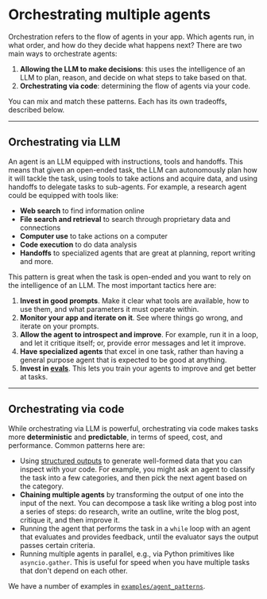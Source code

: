 # Orchestrating multiple agents

Orchestration refers to the flow of agents in your app. Which agents run, in what order, and how do they decide what happens next? There are two main ways to orchestrate agents:

1.  **Allowing the LLM to make decisions**: this uses the intelligence of an LLM to plan, reason, and decide on what steps to take based on that.
2.  **Orchestrating via code**: determining the flow of agents via your code.

You can mix and match these patterns. Each has its own tradeoffs, described below.

---

## Orchestrating via LLM

An agent is an LLM equipped with instructions, tools and handoffs. This means that given an open-ended task, the LLM can autonomously plan how it will tackle the task, using tools to take actions and acquire data, and using handoffs to delegate tasks to sub-agents. For example, a research agent could be equipped with tools like:

* **Web search** to find information online
* **File search and retrieval** to search through proprietary data and connections
* **Computer use** to take actions on a computer
* **Code execution** to do data analysis
* **Handoffs** to specialized agents that are great at planning, report writing and more.

This pattern is great when the task is open-ended and you want to rely on the intelligence of an LLM. The most important tactics here are:

1.  **Invest in good prompts**. Make it clear what tools are available, how to use them, and what parameters it must operate within.
2.  **Monitor your app and iterate on it**. See where things go wrong, and iterate on your prompts.
3.  **Allow the agent to introspect and improve**. For example, run it in a loop, and let it critique itself; or, provide error messages and let it improve.
4.  **Have specialized agents** that excel in one task, rather than having a general purpose agent that is expected to be good at anything.
5.  **Invest in [evals](https://platform.openai.com/docs/guides/evals)**. This lets you train your agents to improve and get better at tasks.

---

## Orchestrating via code

While orchestrating via LLM is powerful, orchestrating via code makes tasks more **deterministic** and **predictable**, in terms of speed, cost, and performance. Common patterns here are:

* Using [structured outputs](https://platform.openai.com/docs/guides/structured-outputs) to generate well-formed data that you can inspect with your code. For example, you might ask an agent to classify the task into a few categories, and then pick the next agent based on the category.
* **Chaining multiple agents** by transforming the output of one into the input of the next. You can decompose a task like writing a blog post into a series of steps: do research, write an outline, write the blog post, critique it, and then improve it.
* Running the agent that performs the task in a `while` loop with an agent that evaluates and provides feedback, until the evaluator says the output passes certain criteria.
* Running multiple agents in parallel, e.g., via Python primitives like `asyncio.gather`. This is useful for speed when you have multiple tasks that don't depend on each other.

We have a number of examples in [`examples/agent_patterns`](https://github.com/openai/openai-agents-python/tree/main/examples/agent_patterns).